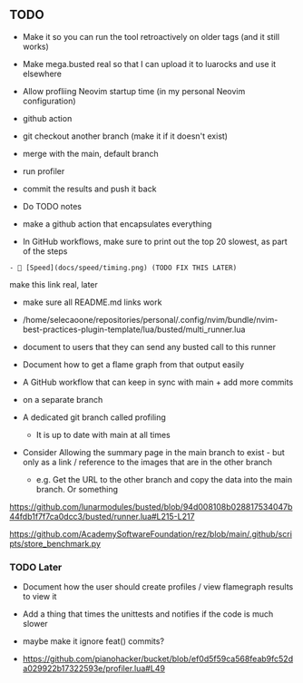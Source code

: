 ## TODO
- Make it so you can run the tool retroactively on older tags (and it still works)
- Make mega.busted real so that I can upload it to luarocks and use it elsewhere
- Allow profliing Neovim startup time (in my personal Neovim configuration)

- github action
 - git checkout another branch (make it if it doesn't exist)
 - merge with the main, default branch
 - run profiler
 - commit the results and push it back

- Do TODO notes
- make a github action that encapsulates everything
- In GitHub workflows, make sure to print out the top 20 slowest, as part of the steps


```
- 🚅 [Speed](docs/speed/timing.png) (TODO FIX THIS LATER)
```
make this link real, later
- make sure all README.md links work


- /home/selecaoone/repositories/personal/.config/nvim/bundle/nvim-best-practices-plugin-template/lua/busted/multi_runner.lua
 - document to users that they can send any busted call to this runner

- Document how to get a flame graph from that output easily

- A GitHub workflow that can keep in sync with main + add more commits
 - on a separate branch
 - A dedicated git branch called profiling
    - It is up to date with main at all times
 - Consider Allowing the summary page in the main branch to exist - but only as a link / reference to the images that are in the other branch
    - e.g. Get the URL to the other branch and copy the data into the main branch. Or something

https://github.com/lunarmodules/busted/blob/94d008108b028817534047b44fdb1f7f7ca0dcc3/busted/runner.lua#L215-L217

https://github.com/AcademySoftwareFoundation/rez/blob/main/.github/scripts/store_benchmark.py



### TODO Later
- Document how the user should create profiles / view flamegraph results to view it

- Add a thing that times the unittests and notifies if the code is much slower
 - maybe make it ignore feat() commits?



- https://github.com/pianohacker/bucket/blob/ef0d5f59ca568feab9fc52da029922b17322593e/profiler.lua#L49
